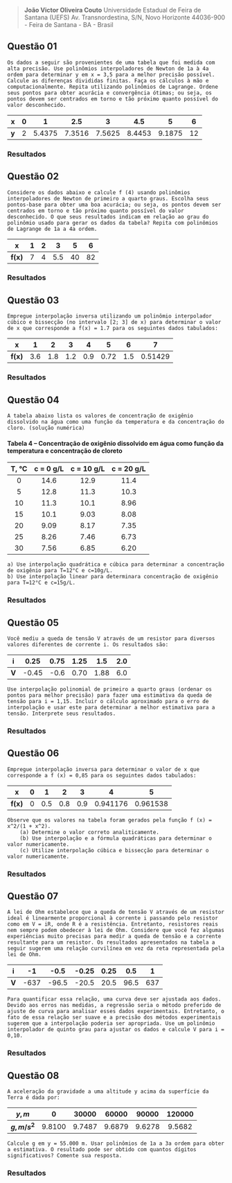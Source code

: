 > **João Victor Oliveira Couto**
> Universidade Estadual de Feira de Santana (UEFS)
> Av. Transnordestina, S/N, Novo Horizonte
> 44036-900 - Feira de Santana - BA - Brasil

## Questão 01

    Os dados a seguir são provenientes de uma tabela que foi medida com alta precisão. Use polinômios interpoladores de Newton de 1a à 4a ordem para determinar y em x = 3,5 para a melhor precisão possível. Calcule as diferenças divididas finitas. Faça os cálculos à mão e computacionalmente. Repita utilizando polinômios de Lagrange. Ordene seus pontos para obter acurácia e convergência ótimas; ou seja, os pontos devem ser centrados em torno e tão próximo quanto possível do valor desconhecido.

| **x** |  0  |   1    |  2.5   |   3    |  4.5   |   5    |  6  |
| :---: | :-: | :----: | :----: | :----: | :----: | :----: | :-: |
| **y** |  2  | 5.4375 | 7.3516 | 7.5625 | 8.4453 | 9.1875 | 12  |

### Resultados

## Questão 02

    Considere os dados abaixo e calcule f (4) usando polinômios interpoladores de Newton de primeiro a quarto graus. Escolha seus pontos-base para obter uma boa acurácia; ou seja, os pontos devem ser centrados em torno e tão próximo quanto possível do valor desconhecido. O que seus resultados indicam em relação ao grau do polinômio usado para gerar os dados da tabela? Repita com polinômios de Lagrange de 1a a 4a ordem.

|  **x**   |  1  |  2  |  3  |  5  |  6  |
| :------: | :-: | :-: | :-: | :-: | :-: |
| **f(x)** |  7  |  4  | 5.5 | 40  | 82  |

### Resultados

## Questão 03

    Empregue interpolação inversa utilizando um polinômio interpolador cúbico e bissecção (no intervalo [2; 3] de x) para determinar o valor de x que corresponde a f(x) = 1.7 para os seguintes dados tabulados:

|  **x**   |  1  |  2  |  3  |  4  |  5   |  6  |    7    |
| :------: | :-: | :-: | :-: | :-: | :--: | :-: | :-----: |
| **f(x)** | 3.6 | 1.8 | 1.2 | 0.9 | 0.72 | 1.5 | 0.51429 |

### Resultados

## Questão 04

    A tabela abaixo lista os valores de concentração de oxigênio dissolvido na água como uma função da temperatura e da concentração do cloro. (solução numérica)

#### Tabela 4 – Concentração de oxigênio dissolvido em água como função da temperatura e concentração de cloreto

| **T, °C** | **c = 0 g/L** | **c = 10 g/L** | **c = 20 g/L** |
| :-------: | :-----------: | :------------: | :------------: |
|     0     |     14.6      |      12.9      |      11.4      |
|     5     |     12.8      |      11.3      |      10.3      |
|    10     |     11.3      |      10.1      |      8.96      |
|    15     |     10.1      |      9.03      |      8.08      |
|    20     |     9.09      |      8.17      |      7.35      |
|    25     |     8.26      |      7.46      |      6.73      |
|    30     |     7.56      |      6.85      |      6.20      |

    a) Use interpolação quadrática e cúbica para determinar a concentração de oxigênio para T=12°C e c=10g/L.
    b) Use interpolação linear para determinara concentração de oxigênio para T=12°C e c=15g/L.

### Resultados

## Questão 05

    Você mediu a queda de tensão V através de um resistor para diversos valores diferentes de corrente i. Os resultados são:

| **i** | 0.25  | 0.75 | 1.25 | 1.5  | 2.0 |
| :---: | :---: | :--: | :--: | :--: | :-: |
| **V** | -0.45 | -0.6 | 0.70 | 1.88 | 6.0 |

    Use interpolação polinomial de primeiro a quarto graus (ordenar os pontos para melhor precisão) para fazer uma estimativa da queda de tensão para i = 1,15. Incluir o cálculo aproximado para o erro de interpolação e usar este para determinar a melhor estimativa para a tensão. Interprete seus resultados.

### Resultados

## Questão 06

    Empregue interpolação inversa para determinar o valor de x que corresponde a f (x) = 0,85 para os seguintes dados tabulados:

|  **x**   |  0  |  1  |  2  |  3  |    4     |    5     |
| :------: | :-: | :-: | :-: | :-: | :------: | :------: |
| **f(x)** |  0  | 0.5 | 0.8 | 0.9 | 0.941176 | 0.961538 |

    Observe que os valores na tabela foram gerados pela função f (x) = x^2/(1 + x^2).
    	(a) Determine o valor correto analiticamente.
    	(b) Use interpolação e a fórmula quadráticas para determinar o valor numericamente.
    	(c) Utilize interpolação cúbica e bissecção para determinar o valor numericamente.

### Resultados

## Questão 07

    A lei de Ohm estabelece que a queda de tensão V através de um resistor ideal é linearmente proporcional à corrente i passando pelo resistor como em V = iR, onde R é a resistência. Entretanto, resistores reais nem sempre podem obedecer à lei de Ohm. Considere que você fez algumas experiências muito precisas para medir a queda de tensão e a corrente resultante para um resistor. Os resultados apresentados na tabela a seguir sugerem uma relação curvilínea em vez da reta representada pela lei de Ohm.

| **i** |  -1  | -0.5  | -0.25 | 0.25 | 0.5  |  1  |
| :---: | :--: | :---: | :---: | :--: | :--: | :-: |
| **V** | -637 | -96.5 | -20.5 | 20.5 | 96.5 | 637 |

    Para quantificar essa relação, uma curva deve ser ajustada aos dados. Devido aos erros nas medidas, a regressão seria o método preferido de ajuste de curva para analisar esses dados experimentais. Entretanto, o fato de essa relação ser suave e a precisão dos métodos experimentais sugerem que a interpolação poderia ser apropriada. Use um polinômio interpolador de quinto grau para ajustar os dados e calcule V para i = 0,10.

### Resultados

## Questão 08

    A aceleração da gravidade a uma altitude y acima da superfície da Terra é dada por:

|   **$y,m$**    |   0    | 30000  | 60000  | 90000  | 120000 |
| :------------: | :----: | :----: | :----: | :----: | :----: |
| **$g, m/s^2$** | 9.8100 | 9.7487 | 9.6879 | 9.6278 | 9.5682 |

    Calcule g em y = 55.000 m. Usar polinômios de 1a a 3a ordem para obter a estimativa. O resultado pode ser obtido com quantos dígitos significativos? Comente sua resposta.

### Resultados

